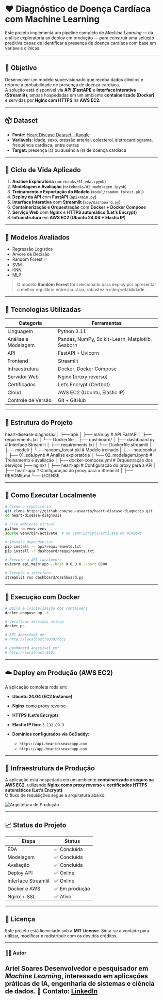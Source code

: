 
# ❤️ Diagnóstico de Doença Cardíaca com Machine Learning

Este projeto implementa um pipeline completo de *Machine Learning* — da análise exploratória ao deploy em produção — para construir uma solução preditiva capaz de identificar a presença de doença cardíaca com base em variáveis clínicas.

---

## 🎯 Objetivo

Desenvolver um modelo supervisionado que receba dados clínicos e retorne a probabilidade de presença de doença cardíaca.  
A solução está disponível via **API (FastAPI)** e **interface interativa (Streamlit)**, ambas hospedadas em um ambiente **containerizado (Docker)** e servidas por **Nginx com HTTPS** na **AWS EC2**.

---

## 📦 Dataset

- **Fonte:** [Heart Disease Dataset - Kaggle](https://www.kaggle.com/datasets/johnsmith88/heart-disease-dataset)  
- **Variáveis:** idade, sexo, pressão arterial, colesterol, eletrocardiograma, frequência cardíaca, entre outras  
- **Target:** presença (`1`) ou ausência (`0`) de doença cardíaca  

---

## 🧪 Ciclo de Vida Aplicado

1. **Análise Exploratória** (`notebooks/01_eda.ipynb`)
2. **Modelagem e Avaliação** (`notebooks/02_modelagem.ipynb`)
3. **Treinamento e Exportação do Modelo** (`model/random_forest.pkl`)
4. **Deploy da API** com **FastAPI** (`api/main.py`)
5. **Interface Interativa** com **Streamlit** (`app/dashboard.py`)
6. **Containerização e Orquestração** com **Docker + Docker Compose**
7. **Serviço Web** com **Nginx** e **HTTPS automático (Let’s Encrypt)**
8. **Infraestrutura** em **AWS EC2 (Ubuntu 24.04 + Elastic IP)**

---

## 🧠 Modelos Avaliados

- Regressão Logística  
- Árvore de Decisão  
- Random Forest ✅  
- SVM  
- KNN  
- MLP  

> O modelo **Random Forest** foi selecionado para deploy por apresentar o melhor equilíbrio entre acurácia, robustez e interpretabilidade.

---

## 🚀 Tecnologias Utilizadas

| Categoria | Ferramentas |
|------------|-------------|
| Linguagem | Python 3.11 |
| Análise e Modelagem | Pandas, NumPy, Scikit-Learn, Matplotlib, Seaborn |
| API | FastAPI + Uvicorn |
| Frontend | Streamlit |
| Infraestrutura | Docker, Docker Compose |
| Servidor Web | Nginx (proxy reverso) |
| Certificados | Let’s Encrypt (Certbot) |
| Cloud | AWS EC2 (Ubuntu, Elastic IP) |
| Controle de Versão | Git + GitHub |

---

## 📁 Estrutura do Projeto

heart-disease-diagnosis/
│
├── api/
│   ├── main.py               # API FastAPI
│   ├── requirements.txt
│   └── Dockerfile
│
├── dashboard/
│   ├── dashboard.py          # Interface Streamlit
│   ├── requirements.txt
│   └── Dockerfile.streamlit
│
├── model/
│   └── random_forest.pkl     # Modelo treinado
│
├── notebooks/
│   ├── 01_eda.ipynb          # Análise exploratória
│   └── 02_modelagem.ipynb    # Treinamento e avaliação
│
├── docker-compose.yml        # Orquestração dos serviços
├── nginx/
│   ├── heart-api             # Configuração do proxy para a API
│   ├── heart-app             # Configuração do proxy para o Streamlit
│
├── README.md
└── LICENSE

---

## 🧪 Como Executar Localmente

```bash
# Clone o repositório
git clone https://github.com/seu-usuario/heart-disease-diagnosis.git
cd heart-disease-diagnosis

# Crie ambiente virtual
python -m venv venv
source venv/bin/activate  # ou venv\Scripts\activate no Windows

# Instale dependências
pip install -r api/requirements.txt
pip install -r dashboard/requirements.txt

# Execute a API localmente
uvicorn api.main:app --host 0.0.0.0 --port 8000

# Execute a interface
streamlit run dashboard/dashboard.py
````

---

## 🐳 Execução com Docker

```bash
# Build e inicialização dos containers
docker compose up -d

# Verificar serviços ativos
docker ps

# API acessível em:
# http://localhost:8000/docs

# Dashboard acessível em:
# http://localhost:8501
```

---

## ☁️ Deploy em Produção (AWS EC2)

A aplicação completa roda em:

* **Ubuntu 24.04 (EC2 Instance)**
* **Nginx** como proxy reverso
* **HTTPS (Let’s Encrypt)**
* **Elastic IP fixo**: `3.132.89.3`
* **Domínios configurados via GoDaddy:**

  * `https://api.heartdiseaseapp.com`
  * `https://app.heartdiseaseapp.com`

---

## 🧱 Infraestrutura de Produção

A aplicação está hospedada em um ambiente **containerizado e seguro na AWS EC2**, utilizando **Nginx como proxy reverso** e **certificados HTTPS automáticos (Let’s Encrypt)**.  
O fluxo de requisições segue a arquitetura abaixo:

![Arquitetura de Produção](./assets/ifra.prod.png)


---

## 📈 Status do Projeto

| Etapa               | Status        |
| ------------------- | ------------- |
| EDA                 | ✅ Concluída   |
| Modelagem           | ✅ Concluída   |
| Avaliação           | ✅ Concluída   |
| Deploy API          | ✅ Online      |
| Interface Streamlit | ✅ Online      |
| Docker e AWS        | ✅ Em produção |
| Nginx + SSL         | ✅ Ativo       |

---

## 📄 Licença

Este projeto está licenciado sob a **MIT License**.
Sinta-se à vontade para utilizar, modificar e redistribuir com os devidos créditos.

---

### 👨‍💻 Autor

**Ariel Soares**
Desenvolvedor e pesquisador em *Machine Learning*, interessado em aplicações práticas de IA, engenharia de sistemas e ciência de dados.
📧 Contato: [LinkedIn](https://linkedin.com/in/ari-soares)
---
